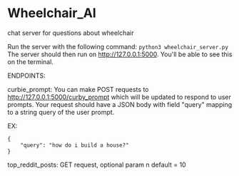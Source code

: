# Wheelchair_AI
chat server for questions about wheelchair

Run the server with the following command:
`python3 wheelchair_server.py`
The server should then run on http://127.0.0.1:5000. You'll be able to see this on the terminal.


ENDPOINTS:


curbie_prompt:
You can make POST requests to http://127.0.0.1:5000/curby_prompt which will be updated to respond to user prompts.
Your request should have a JSON body with field "query" mapping to a string query of the user prompt.

EX:

```
{
    "query": "how do i build a house?"
}
```


top_reddit_posts: GET request, optional param n default = 10